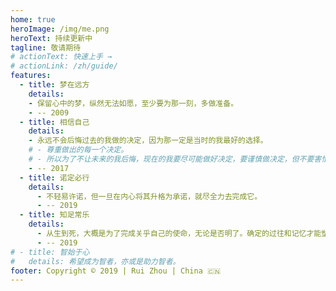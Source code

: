 ```yaml
---
home: true
heroImage: /img/me.png
heroText: 持续更新中
tagline: 敬请期待
# actionText: 快速上手 →
# actionLink: /zh/guide/
features:
  - title: 梦在远方
    details:
    - 保留心中的梦，纵然无法如愿，至少要为那一刻，多做准备。
    - -- 2009
  - title: 相信自己
    details:
    - 永远不会后悔过去的我做的决定，因为那一定是当时的我最好的选择。
    # - 尊重做出的每一个决定。
    # - 所以为了不让未来的我后悔，现在的我要尽可能做好决定，要谨慎做决定，但不要害怕做决定。
    - -- 2017
  - title: 诺定必行
    details:
      - 不轻易许诺，但一旦在内心将其升格为承诺，就尽全力去完成它。
      - -- 2019
  - title: 知足常乐
    details:
      - 从生到死，大概是为了完成关乎自己的使命，无论是否明了。确定的过往和记忆才能塑造现在的自己，感恩拥有。
      - -- 2019
# - title: 智始于心
#   details: 希望成为智者，亦或是助力智者。
footer: Copyright © 2019 | Rui Zhou | China 🇨🇳
---
```


<!-- 选择前，我们要慎重。选择时，我们要果断。选择后，我们要淡定。 -->
<!-- 童心已深藏 -->
